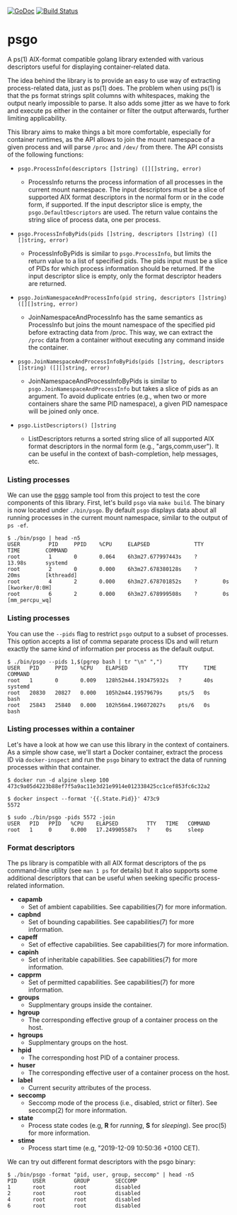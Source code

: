 [![GoDoc](https://godoc.org/github.com/containers/psgo?status.svg)](https://godoc.org/github.com/containers/psgo) [![Build Status](https://travis-ci.org/containers/psgo.svg?branch=master)](https://travis-ci.org/containers/psgo)

# psgo
A ps(1) AIX-format compatible golang library extended with various descriptors useful for displaying container-related data.

The idea behind the library is to provide an easy to use way of extracting process-related data, just as ps(1) does. The problem when using ps(1) is that the ps format strings split columns with whitespaces, making the output nearly impossible to parse. It also adds some jitter as we have to fork and execute ps either in the container or filter the output afterwards, further limiting applicability.

This library aims to make things a bit more comfortable, especially for container runtimes, as the API allows to join the mount namespace of a given process and will parse `/proc` and `/dev/` from there. The API consists of the following functions:

 - `psgo.ProcessInfo(descriptors []string) ([][]string, error)`
   - ProcessInfo returns the process information of all processes in the current mount namespace. The input descriptors must be a slice of supported AIX format descriptors in the normal form or in the code form, if supported.  If the input descriptor slice is empty, the `psgo.DefaultDescriptors` are used. The return value contains the string slice of process data, one per process.

 - `psgo.ProcessInfoByPids(pids []string, descriptors []string) ([][]string, error)`
   - ProcessInfoByPids is similar to `psgo.ProcessInfo`, but limits the return value to a list of specified pids. The pids input must be a slice of PIDs for which process information should be returned. If the input descriptor slice is empty, only the format descriptor headers are returned.

 - `psgo.JoinNamespaceAndProcessInfo(pid string, descriptors []string) ([][]string, error)`
   - JoinNamespaceAndProcessInfo has the same semantics as ProcessInfo but joins the mount namespace of the specified pid before extracting data from /proc.  This way, we can extract the `/proc` data from a container without executing any command inside the container.

 - `psgo.JoinNamespaceAndProcessInfoByPids(pids []string, descriptors []string) ([][]string, error)`
   - JoinNamespaceAndProcessInfoByPids is similar to `psgo.JoinNamespaceAndProcessInfo` but takes a slice of pids as an argument.  To avoid duplicate entries (e.g., when two or more containers share the same PID namespace), a given PID namespace will be joined only once.

 - `psgo.ListDescriptors() []string`
   - ListDescriptors returns a sorted string slice of all supported AIX format descriptors in the normal form (e.g., "args,comm,user").  It can be useful in the context of bash-completion, help messages, etc.

### Listing processes
We can use the [psgo](https://github.com/containers/psgo/blob/master/sample/sample.go) sample tool from this project to test the core components of this library. First, let's build `psgo` via `make build`.  The binary is now located under `./bin/psgo`.  By default `psgo` displays data about all running processes in the current mount namespace, similar to the output of `ps -ef`.

```
$ ./bin/psgo | head -n5
USER         PID     PPID    %CPU     ELAPSED              TTY      TIME        COMMAND
root         1       0       0.064    6h3m27.677997443s    ?        13.98s      systemd
root         2       0       0.000    6h3m27.678380128s    ?        20ms        [kthreadd]
root         4       2       0.000    6h3m27.678701852s    ?        0s          [kworker/0:0H]
root         6       2       0.000    6h3m27.678999508s    ?        0s          [mm_percpu_wq]
```

### Listing processes
You can use the `--pids` flag to restrict `psgo` output to a subset of processes. This option accepts a list of comma separate process IDs and will return exactly the same kind of information per process as the default output.

```
$ ./bin/psgo --pids 1,$(pgrep bash | tr "\n" ",")
USER   PID     PPID    %CPU    ELAPSED                TTY     TIME   COMMAND
root   1       0       0.009   128h52m44.193475932s   ?       40s    systemd
root   20830   20827   0.000   105h2m44.19579679s     pts/5   0s     bash
root   25843   25840   0.000   102h56m4.196072027s    pts/6   0s     bash
```

### Listing processes within a container
Let's have a look at how we can use this library in the context of containers.  As a simple show case, we'll start a Docker container, extract the process ID via `docker-inspect` and run the `psgo` binary to extract the data of running processes within that container.

```shell
$ docker run -d alpine sleep 100
473c9a05d4223b88ef7f5a9ac11e3d21e9914e012338425cc1cef853fc6c32a2

$ docker inspect --format '{{.State.Pid}}' 473c9
5572

$ sudo ./bin/psgo -pids 5572 -join
USER   PID   PPID   %CPU    ELAPSED         TTY   TIME   COMMAND
root   1     0      0.000   17.249905587s   ?     0s     sleep
```

### Format descriptors
The ps library is compatible with all AIX format descriptors of the ps command-line utility (see `man 1 ps` for details) but it also supports some additional descriptors that can be useful when seeking specific process-related information.

- **capamb**
  - Set of ambient capabilities. See capabilities(7) for more information.
- **capbnd**
  - Set of bounding capabilities. See capabilities(7) for more information.
- **capeff**
  - Set of effective capabilities. See capabilities(7) for more information.
- **capinh**
  - Set of inheritable capabilities. See capabilities(7) for more information.
- **capprm**
  - Set of permitted capabilities. See capabilities(7) for more information.
- **groups**
  - Supplmentary groups inside the container.
- **hgroup**
  - The corresponding effective group of a container process on the host.
- **hgroups**
  - Supplmentary groups on the host.
- **hpid**
  - The corresponding host PID of a container process.
- **huser**
  - The corresponding effective user of a container process on the host.
- **label**
  - Current security attributes of the process.
- **seccomp**
  - Seccomp mode of the process (i.e., disabled, strict or filter). See seccomp(2) for more information.
- **state**
  - Process state codes (e.g, **R** for *running*, **S** for *sleeping*). See proc(5) for more information.
- **stime**
  - Process start time (e.g, "2019-12-09 10:50:36 +0100 CET).

We can try out different format descriptors with the psgo binary:

```shell
$ ./bin/psgo -format "pid, user, group, seccomp" | head -n5
PID     USER         GROUP        SECCOMP
1       root         root         disabled
2       root         root         disabled
4       root         root         disabled
6       root         root         disabled
```
